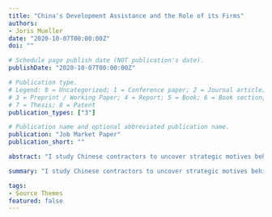 ```yaml
---
title: "China's Development Assistance and the Role of its Firms"
authors:
- Joris Mueller
date: "2020-10-07T00:00:00Z"
doi: ""

# Schedule page publish date (NOT publication's date).
publishDate: "2020-10-07T00:00:00Z"

# Publication type.
# Legend: 0 = Uncategorized; 1 = Conference paper; 2 = Journal article;
# 3 = Preprint / Working Paper; 4 = Report; 5 = Book; 6 = Book section;
# 7 = Thesis; 8 = Patent
publication_types: ["3"]

# Publication name and optional abbreviated publication name.
publication: "Job Market Paper"
publication_short: ""

abstract: "I study Chinese contractors to uncover strategic motives behind development assistance by the Chinese government to developing countries."

summary: "I study Chinese contractors to uncover strategic motives behind development assistance by the Chinese government to developing countries."

tags:
- Source Themes
featured: false
---
```

